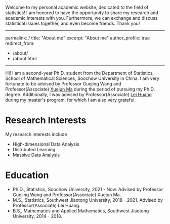 Welcome to my personal academic website, dedicated to the field of statistics! I am honored to have the opportunity to share my research and academic interests with you. Furthermore, we can exchange and discuss statistical issues together, and even become friends. Thank you!

---
permalink: /
title: "About me"
excerpt: "About me"
author_profile: true
redirect_from: 
  - /about/
  - /about.html
---

Hi! I am a second-year Ph.D. student from the Department of Statistics, School of Mathematical Sciences, Soochow University in China. I am very fortunate to be advised by Professor Guojing Wang and Professor(Associate) [Xuejun Ma](https://xuejunma.github.io/englishcv/) during the period of pursuing my Ph.D. degree. Additionally, I was advised by Professor(Associate) [Lei Huang](https://faculty.swjtu.edu.cn/huanglei1/zh_CN/index.htm) during my master's program, for which I am also very grateful.

Research Interests
======
My research interests include 
- High-dimensional Data Analysis
- Distributed Learning
- Massive Data Analysis

Education
======
- Ph.D., Statistics, Soochow University, 2021 - Now. Advised by Professor Guojing Wang and Professor(Associate) Xuejun Ma.
- M.S., Statistics, Southwest Jiaotong University, 2018 - 2021. Advised by Professor(Associate) Lei Huang.
- B.S., Mathematics and Applied Mathematics, Southwest Jiaotong University, 2014 - 2018.

